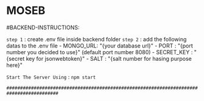 # MOSEB


#BACKEND-INSTRUCTIONS:

`step 1` : create .env file inside backend folder
`step 2` : add the following datas to the .env file
            - MONGO_URL: "{your database url}"
            - PORT : "{port number you decided to use}" (default port number 8080)
            - SECRET_KEY : "{secret key for jsonwebtoken}"
            - SALT : "{salt number for hasing purpose here}"


`Start The Server Using` : `npm start`

`#########################################################################################`

